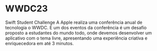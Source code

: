 # WWDC23
Swift Student Challenge
A Apple realiza uma conferência anual de tecnologia o WWDC. E um dos eventos da conferência é um desafio proposto a estudantes do mundo todo,
onde devemos desenvolver um aplicativo com o tema livre, apresentando uma experiência criativa e enriquecedora em até 3 minutos.
